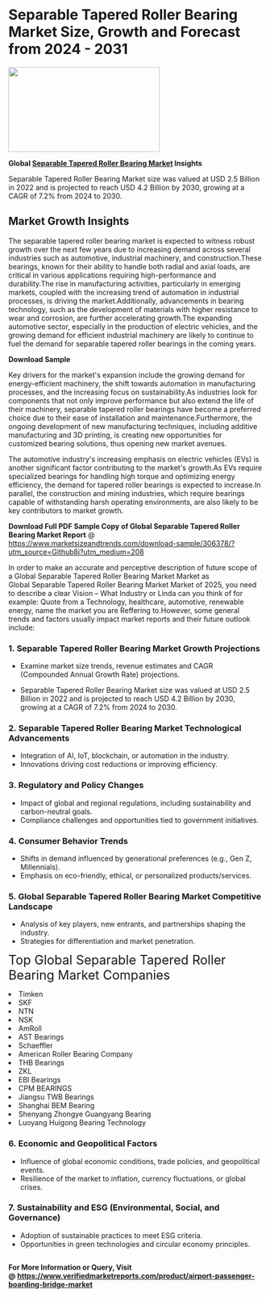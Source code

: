 <H1>Separable Tapered Roller Bearing Market Size, Growth and Forecast from 2024 - 2031</H1><img class="aligncenter size-medium wp-image-584254" src="https://thirdeyenews.in/wp-content/uploads/2024/09/Global-Market-Research-300x168.jpeg" alt="" width="300" height="168" /><p><strong>Global&nbsp;<a href="https://www.marketsizeandtrends.com/download-sample/306378/?utm_source=Github8j?utm_medium=208">Separable Tapered Roller Bearing Market</a> Insights</strong></p><p>Separable Tapered Roller Bearing Market size was valued at USD 2.5 Billion in 2022 and is projected to reach USD 4.2 Billion by 2030, growing at a CAGR of 7.2% from 2024 to 2030.</p><p><h2>Market Growth Insights</h2> <p>The separable tapered roller bearing market is expected to witness robust growth over the next few years due to increasing demand across several industries such as automotive, industrial machinery, and construction.These bearings, known for their ability to handle both radial and axial loads, are critical in various applications requiring high-performance and durability.The rise in manufacturing activities, particularly in emerging markets, coupled with the increasing trend of automation in industrial processes, is driving the market.Additionally, advancements in bearing technology, such as the development of materials with higher resistance to wear and corrosion, are further accelerating growth.The expanding automotive sector, especially in the production of electric vehicles, and the growing demand for efficient industrial machinery are likely to continue to fuel the demand for separable tapered roller bearings in the coming years.</p> <p><strong>Download Sample</strong></p> <p>Key drivers for the market's expansion include the growing demand for energy-efficient machinery, the shift towards automation in manufacturing processes, and the increasing focus on sustainability.As industries look for components that not only improve performance but also extend the life of their machinery, separable tapered roller bearings have become a preferred choice due to their ease of installation and maintenance.Furthermore, the ongoing development of new manufacturing techniques, including additive manufacturing and 3D printing, is creating new opportunities for customized bearing solutions, thus opening new market avenues.</p> <p>The automotive industry's increasing emphasis on electric vehicles (EVs) is another significant factor contributing to the market's growth.As EVs require specialized bearings for handling high torque and optimizing energy efficiency, the demand for tapered roller bearings is expected to increase.In parallel, the construction and mining industries, which require bearings capable of withstanding harsh operating environments, are also likely to be key contributors to market growth.</p> <p><span class=""><strong>Download Full PDF Sample Copy of Global Separable Tapered Roller Bearing Market Report</strong> @ <a href="https://www.marketsizeandtrends.com/download-sample/306378/?utm_source=Github8j?utm_medium=208" target="_blank">https://www.marketsizeandtrends.com/download-sample/306378/?utm_source=Github8j?utm_medium=208</a></span></p><p>In order to make an accurate and perceptive description of future scope of a Global&nbsp;Separable Tapered Roller Bearing Market Market as Global&nbsp;Separable Tapered Roller Bearing Market Market of 2025, you need to describe a clear Vision &ndash; What Industry or Linda can you think of for example: Quote from a Technology, healthcare, automotive, renewable energy, name the market you are Reffering to.However, some general trends and factors usually impact market reports and their future outlook include:</p><h3>1.&nbsp;<strong>Separable Tapered Roller Bearing Market Growth Projections</strong></h3><ul><li>Examine market size trends, revenue estimates and CAGR (Compounded Annual Growth Rate) projections.</li><li><p>Separable Tapered Roller Bearing Market size was valued at USD 2.5 Billion in 2022 and is projected to reach USD 4.2 Billion by 2030, growing at a CAGR of 7.2% from 2024 to 2030.</p></li></ul><h3>2.&nbsp;<strong>Separable Tapered Roller Bearing Market Technological Advancements</strong></h3><ul><li>Integration of AI, IoT, blockchain, or automation in the industry.</li><li>Innovations driving cost reductions or improving efficiency.</li></ul><h3>3.&nbsp;<strong>Regulatory and Policy Changes</strong></h3><ul><li>Impact of global and regional regulations, including sustainability and carbon-neutral goals.</li><li>Compliance challenges and opportunities tied to government initiatives.</li></ul><h3>4.&nbsp;<strong>Consumer Behavior Trends</strong></h3><ul><li>Shifts in demand influenced by generational preferences (e.g., Gen Z, Millennials).</li><li>Emphasis on eco-friendly, ethical, or personalized products/services.</li></ul><h3>5.&nbsp;<strong>Global Separable Tapered Roller Bearing Market Competitive Landscape</strong></h3><ul><li>Analysis of key players, new entrants, and partnerships shaping the industry.</li><li>Strategies for differentiation and market penetration.</li></ul><p data-pm-slice="1 1 []"><span style="color: inherit; font-family: inherit; font-size: 25px;">Top Global Separable Tapered Roller Bearing Market Companies</span></p><div class="" data-test-id=""><p><li>Timken</li><li> SKF</li><li> NTN</li><li> NSK</li><li> AmRoll</li><li> AST Bearings</li><li> Schaeffler</li><li> American Roller Bearing Company</li><li> THB Bearings</li><li> ZKL</li><li> EBI Bearings</li><li> CPM BEARINGS</li><li> Jiangsu TWB Bearings</li><li> Shanghai BEM Bearing</li><li> Shenyang Zhongye Guangyang Bearing</li><li> Luoyang Huigong Bearing Technology</li></p></div><h3>6.&nbsp;<strong>Economic and Geopolitical Factors</strong></h3><ul><li>Influence of global economic conditions, trade policies, and geopolitical events.</li><li>Resilience of the market to inflation, currency fluctuations, or global crises.</li></ul><h3>7.&nbsp;<strong>Sustainability and ESG (Environmental, Social, and Governance)</strong></h3><ul><li>Adoption of sustainable practices to meet ESG criteria.</li><li>Opportunities in green technologies and circular economy principles.</li></ul><h2><strong style="font-size: 14px;">For More Information or Query, Visit @&nbsp;</strong><a style="background-color: #ffffff; font-size: 14px;" href="https://www.marketsizeandtrends.com/report/separable-tapered-roller-bearing-market/" target="_blank">https://www.verifiedmarketreports.com/product/airport-passenger-boarding-bridge-market</a></h2>